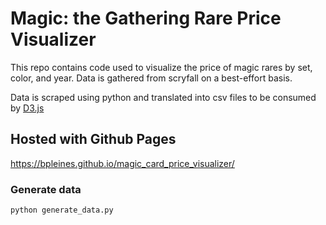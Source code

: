 # Magic: the Gathering Rare Price Visualizer

This repo contains code used to visualize the price of magic rares by set, color, and year. Data is gathered from scryfall on a best-effort basis.

Data is scraped using python and translated into csv files to be consumed by [D3.js](https://github.com/d3/d3)

## Hosted with Github Pages

https://bpleines.github.io/magic_card_price_visualizer/

### Generate data

```sh
python generate_data.py
```
